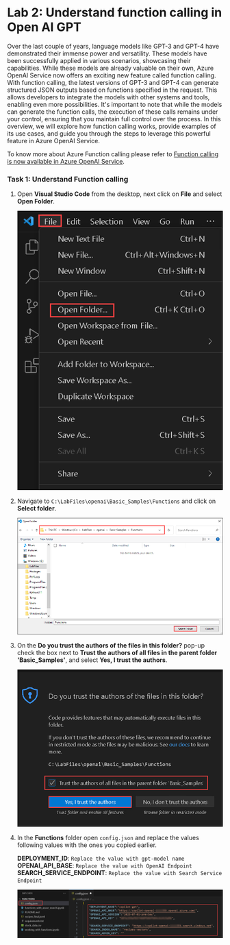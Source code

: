 # Lab 2: Understand function calling in Open AI GPT

Over the last couple of years, language models like GPT-3 and GPT-4 have demonstrated their immense power and versatility. These models have been successfully applied in various scenarios, showcasing their capabilities. While these models are already valuable on their own, Azure OpenAI Service now offers an exciting new feature called function calling. With function calling, the latest versions of GPT-3 and GPT-4 can generate structured JSON outputs based on functions specified in the request. This allows developers to integrate the models with other systems and tools, enabling even more possibilities. It's important to note that while the models can generate the function calls, the execution of these calls remains under your control, ensuring that you maintain full control over the process. In this overview, we will explore how function calling works, provide examples of its use cases, and guide you through the steps to leverage this powerful feature in Azure OpenAI Service. 

To know more about Azure Function calling please refer to [Function calling is now available in Azure OpenAI Service](https://techcommunity.microsoft.com/t5/azure-ai-services-blog/function-calling-is-now-available-in-azure-openai-service/ba-p/3879241).


### Task 1: Understand Function calling 

1. Open **Visual Studio Code** from the desktop, next click on **File** and select **Open Folder**.

    ![](../media/img55.png) 

1. Navigate to `C:\LabFiles\openai\Basic_Samples\Functions` and click on **Select folder**. 

    ![](../media/img56.png) 

1.  On the **Do you trust the authors of the files in this folder?** pop-up check the box next to **Trust the authors of all files in the parent folder 'Basic_Samples'**, and select **Yes, I trust the authors**.

    ![](../media/img57.png) 

1. In the **Functions** folder open `config.json` and replace the values following values with the ones you copied earlier.

    **DEPLOYMENT_ID**: `Replace the value with gpt-model name`
    **OPENAI_API_BASE**: `Replace the value with OpenAI Endpoint`
    **SEARCH_SERVICE_ENDPOINT**: `Replace the value with Search Service Endpoint`

    ![](../media/img58.png) 

